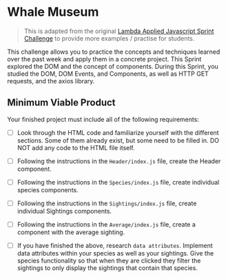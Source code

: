 # Whale Museum

> This is adapted from the original [Lambda Applied Javascript Sprint Challenge](https://github.com/LambdaSchool/Sprint-Challenge-Applied-Javascript)
> to provide more examples / practise for students.

This challenge allows you to practice the concepts and techniques learned over the past week and apply them in a concrete project. This Sprint explored the DOM and the concept of components. During this Sprint, you studied the DOM, DOM Events, and Components, as well as HTTP GET requests, and the axios library.

## Minimum Viable Product

Your finished project must include all of the following requirements:

* [ ] Look through the HTML code and familiarize yourself with the different sections. Some of them already exist, but some need to be filled in. DO NOT add any code to the HTML file itself.

* [ ] Following the instructions in the `Header/index.js` file, create the Header component.

* [ ] Following the instructions in the `Species/index.js` file, create individual species components.

* [ ] Following the instructions in the `Sightings/index.js` file, create
  individual Sightings components.

* [ ] Following the instructions in the `Average/index.js` file, create a
  component with the average sighting.

* [ ] If you have finished the above, research `data attributes`. Implement data attributes within your species as well as your sightings. Give the species functionality so that when they are clicked they filter the sightings to only display the sightings that contain that species.
